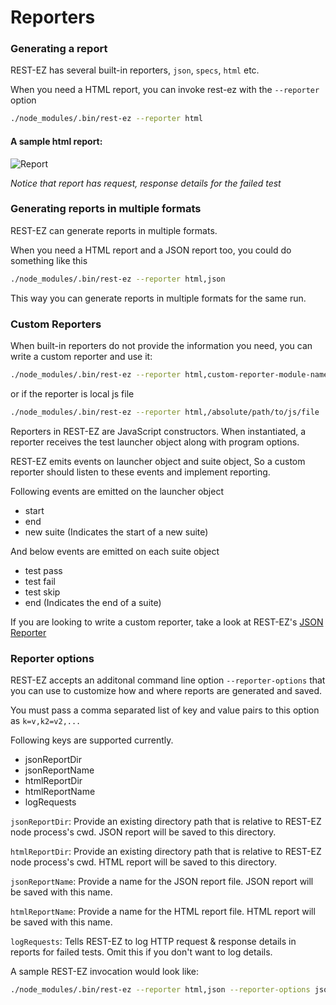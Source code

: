 # Reporters


### Generating a report ###
REST-EZ has several built-in reporters, `json`, `specs`, `html` etc.

When you need a HTML report, you can invoke rest-ez with the `--reporter` option

```bash
./node_modules/.bin/rest-ez --reporter html
```

#### A sample html report:

![Report](./images/html-report.png)

_Notice that report has request, response details for the failed test_

### Generating reports in multiple formats ###

REST-EZ can generate reports in multiple formats.

When you need a HTML report and a JSON report too, you could do something like this

```bash
./node_modules/.bin/rest-ez --reporter html,json
```

This way you can generate reports in multiple formats for the same run.

### Custom Reporters ###

When built-in reporters do not provide the information you need, you can write a custom reporter and use it:

```bash
./node_modules/.bin/rest-ez --reporter html,custom-reporter-module-name
```
or if the reporter is local js file

```bash
./node_modules/.bin/rest-ez --reporter html,/absolute/path/to/js/file
```

Reporters in REST-EZ are JavaScript constructors. When instantiated, a reporter receives the test launcher object  along with program options.


REST-EZ emits events on launcher object and suite object, So a custom reporter should listen to these events and implement  reporting.

Following events are emitted on the launcher object

 - start
 - end
 - new suite (Indicates the start of a new suite)

 And below events are emitted on each suite object

  - test pass
  - test fail
  - test skip
  - end (Indicates the end of a suite)

If you are looking to write a custom reporter, take a look at REST-EZ's [JSON Reporter](https://github.com/matmar10/rest-ez/blob/master/lib/reporters/json.js)

### Reporter options ###

REST-EZ accepts an additonal command line option `--reporter-options` that you can use to customize how and where reports are generated and saved.

You must pass a comma separated list of key and value pairs to this option as `k=v,k2=v2,...`

Following keys are supported currently.

  - jsonReportDir
  - jsonReportName
  - htmlReportDir
  - htmlReportName
  - logRequests

`jsonReportDir`: Provide an existing directory path that is relative to REST-EZ node process's cwd. JSON report will be saved to this directory.

`htmlReportDir`: Provide an existing directory path that is relative to REST-EZ node process's cwd. HTML report will be saved to this directory.

`jsonReportName`: Provide a name for the JSON report file. JSON report will be saved with this name.

`htmlReportName`: Provide a name for the HTML report file. HTML report will be saved with this name.

`logRequests`: Tells REST-EZ to log HTTP request & response details in reports for failed tests. Omit this if you don't want to log details.


A sample REST-EZ invocation would look like:


```bash
./node_modules/.bin/rest-ez --reporter html,json --reporter-options jsonReportDir=reports,jsonReportName=json-report,htmlReportDir=reports,htmlReportName=html-report,logRequests     
```
